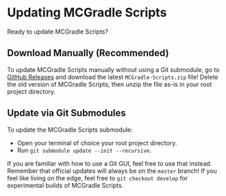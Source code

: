 # Updating MCGradle Scripts

Ready to update MCGradle Scripts?

## Download Manually (Recommended)

To update MCGradle Scripts manually without using a Git submodule, go to [GitHub Releases](https://github.com/Jonathing/MCGradle-Scripts/releases/) and download the latest `MCGradle-Scripts.zip` file! Delete the old version of MCGradle Scripts, then unzip the file as-is in your root project directory.

## Update via Git Submodules

To update the MCGradle Scripts submodule:

- Open your terminal of choice your root project directory.
- Run `git submodule update --init --recursive`.

If you are familiar with how to use a Git GUI, feel free to use that instead. Remember that official updates will always be on the `master` branch! If you feel like living on the edge, feel free to `git checkout develop` for experimental builds of MCGradle Scripts.

